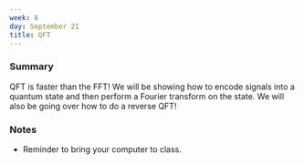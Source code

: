 ```yaml
---
week: 8
day: September 21
title: QFT
---
```


### Summary
QFT is faster than the FFT! We will be showing how to encode signals into a quantum state and then perform a Fourier transform on the state. We will also be going over how to do a reverse QFT!

### Notes
- Reminder to bring your computer to class.